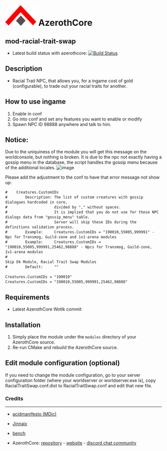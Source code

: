 # ![logo](https://raw.githubusercontent.com/azerothcore/azerothcore.github.io/master/images/logo-github.png) AzerothCore

## mod-racial-trait-swap

- Latest build status with azerothcore: [![Build Status](https://github.com/azerothcore/mod-racial-trait-swap/workflows/core-build/badge.svg?branch=main&event=push)](https://github.com/azerothcore/mod-racial-trait-swap)

## Description

- Racial Trait NPC, that allows you, for a ingame cost of gold (configurable), to trade out your racial traits for another.

## How to use ingame

1. Enable in conf
2. Go into conf and set any features you want to enable or modify
3. Spawn NPC ID 98888 anywhere and talk to him.

## Notice:

Due to the uniquiness of the module you will get this message on the worldconsole, but nothing is broken.
It is due to the npc not exactly having a gossip menu in the database, the script handles the gossip menu because of the additional locales.
![image](https://user-images.githubusercontent.com/16887899/152653351-7f49e93c-efa9-4396-aa2e-6bad159920ef.png)

Please add the adjustment to the conf to have that error message not show up:
```
#    Creatures.CustomIDs
#        Description: The list of custom creatures with gossip dialogues hardcoded in core,
#                     divided by "," without spaces.
#                     It is implied that you do not use for these NPC dialogs data from "gossip_menu" table.
#                     Server will skip these IDs during the definitions validation process.
#        Example:     Creatures.CustomIDs = "190010,55005,999991" - Npc for Transmog, Guild-zone and 1v1-arena modules
#        Example:     Creatures.CustomIDs = "190010,55005,999991,25462,98888" - Npcs for Transmog, Guild-zone, 1v1-arena modules
#                                                                               Skip Dk Module, Racial Trait Swap Modules
#        Default:     ""

Creatures.CustomIDs = "190010"
Creatures.CustomIDs = "190010,55005,999991,25462,98888"
```

## Requirements

- Latest AzerothCore Wotlk commit

## Installation

1. Simply place the module under the `modules` directory of your AzerothCore source. 
1. Re-run CMake and rebuild the AzerothCore source.

## Edit module configuration (optional)

If you need to change the module configuration, go to your server configuration folder (where your worldserver or worldserver.exe is), copy RacialTraitSwap.conf.dist to RacialTraitSwap.conf and edit that new file.

### Credits ###
------------------------------------------------------------------------------------------------------------------
- [acidmanifesto (MDic)](https://github.com/acidmanifesto/TC-Custom-Scripts/tree/main/335%20TC/Official%20Trinitycore%20Custom%20Scripts/Official%20Merged/Racial%20Swap%20Skills%20Abilities%20NPC)
- [Jinnaix](https://github.com/Jinnaix)
- [bench](https://github.com/benjymansy123)

- AzerothCore: [repository](https://github.com/azerothcore) - [website](http://azerothcore.org/) - [discord chat community](https://discord.gg/PaqQRkd)
